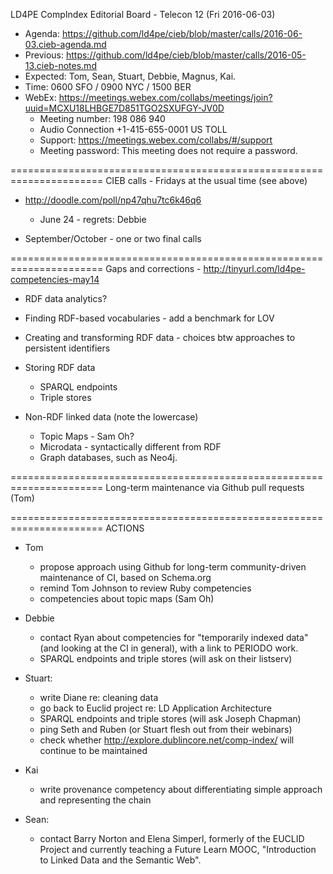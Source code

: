 LD4PE CompIndex Editorial Board - Telecon 12 (Fri 2016-06-03)

* Agenda:   https://github.com/ld4pe/cieb/blob/master/calls/2016-06-03.cieb-agenda.md
* Previous: https://github.com/ld4pe/cieb/blob/master/calls/2016-05-13.cieb-notes.md
* Expected: Tom, Sean, Stuart, Debbie, Magnus, Kai.
* Time:     0600 SFO / 0900 NYC / 1500 BER
* WebEx:    https://meetings.webex.com/collabs/meetings/join?uuid=MCXU18LHBGE7D851TGO2SXUFGY-JV0D
  * Meeting number: 198 086 940
  * Audio Connection +1-415-655-0001 US TOLL
  * Support: https://meetings.webex.com/collabs/#/support
  * Meeting password: This meeting does not require a password.

======================================================================
CIEB calls - Fridays at the usual time (see above)

* http://doodle.com/poll/np47qhu7tc6k46q6

  * June 24   - regrets: Debbie

* September/October - one or two final calls

======================================================================
Gaps and corrections - http://tinyurl.com/ld4pe-competencies-may14
  
* RDF data analytics?
* Finding RDF-based vocabularies - add a benchmark for LOV
* Creating and transforming RDF data - choices btw approaches to persistent identifiers
* Storing RDF data

  * SPARQL endpoints
  * Triple stores

* Non-RDF linked data (note the lowercase)

  * Topic Maps - Sam Oh?
  * Microdata - syntactically different from RDF
  * Graph databases, such as Neo4j.

======================================================================
Long-term maintenance via Github pull requests (Tom)

======================================================================
ACTIONS

* Tom
  * propose approach using Github for long-term community-driven maintenance of
    CI, based on Schema.org
  * remind Tom Johnson to review Ruby competencies
  * competencies about topic maps (Sam Oh)

* Debbie
  * contact Ryan about competencies for "temporarily indexed data" (and
    looking at the CI in general), with a link to PERIODO work.
  * SPARQL endpoints and triple stores (will ask on their listserv)

* Stuart:
  * write Diane re: cleaning data
  * go back to Euclid project re: LD Application Architecture
  * SPARQL endpoints and triple stores (will ask Joseph Chapman)
  * ping Seth and Ruben (or Stuart flesh out from their webinars)
  * check whether http://explore.dublincore.net/comp-index/ will continue to be maintained

* Kai
  * write provenance competency about differentiating simple approach and
    representing the chain

* Sean:
  * contact Barry Norton and Elena Simperl, formerly of the EUCLID Project and
    currently teaching a Future Learn MOOC, "Introduction to Linked Data and
    the Semantic Web".

